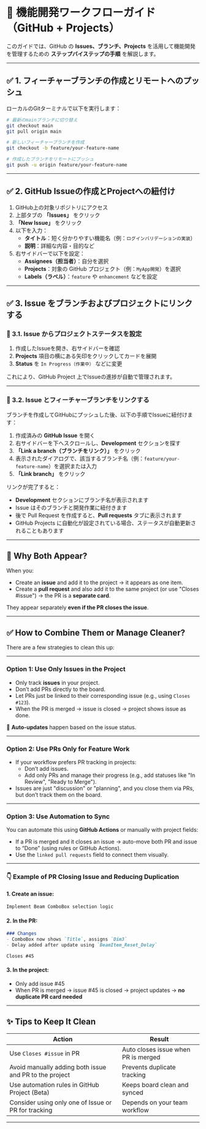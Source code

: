 # 🚀 機能開発ワークフローガイド（GitHub + Projects）

このガイドでは、GitHub の **Issues、ブランチ、Projects** を活用して機能開発を管理するための **ステップバイステップの手順** を解説します。

---

## ✅ 1. フィーチャーブランチの作成とリモートへのプッシュ

ローカルのGitターミナルで以下を実行します：

```bash
# 最新のmainブランチに切り替え
git checkout main
git pull origin main

# 新しいフィーチャーブランチを作成
git checkout -b feature/your-feature-name

# 作成したブランチをリモートにプッシュ
git push -u origin feature/your-feature-name
```

---

## ✅ 2. GitHub Issueの作成とProjectへの紐付け

1. GitHub上の対象リポジトリにアクセス
2. 上部タブの **「Issues」** をクリック
3. **「New Issue」** をクリック
4. 以下を入力：
   - **タイトル**：短く分かりやすい機能名（例：`ログインバリデーションの実装`）
   - **説明**：詳細な内容・目的など
5. 右サイドバーで以下を設定：
   - **Assignees（担当者）**：自分を選択
   - **Projects**：対象の GitHub プロジェクト（例：`MyApp開発`）を選択
   - **Labels（ラベル）**：`feature` や `enhancement` などを設定

---

## ✅ 3. Issue をブランチおよびプロジェクトにリンクする

### 🔗 3.1. Issue からプロジェクトステータスを設定

1. 作成したIssueを開き、右サイドバーを確認
2. **Projects** 項目の横にある矢印をクリックしてカードを展開
3. **Status** を `In Progress（作業中）` などに変更

これにより、GitHub Project 上でIssueの進捗が自動で管理されます。

---

### 🔗 3.2. Issue とフィーチャーブランチをリンクする

ブランチを作成してGitHubにプッシュした後、以下の手順でIssueに紐付けます：

1. 作成済みの **GitHub Issue** を開く  
2. 右サイドバーを下へスクロールし、**Development** セクションを探す  
3. **「Link a branch（ブランチをリンク）」** をクリック  
4. 表示されたダイアログで、該当するブランチ名（例：`feature/your-feature-name`）を選択または入力  
5. **「Link branch」** をクリック

リンクが完了すると：

- **Development** セクションにブランチ名が表示されます
- Issue はそのブランチと開発作業に紐付きます
- 後で Pull Request を作成すると、**Pull requests** タブに表示されます
- GitHub Projects に自動化が設定されている場合、ステータスが自動更新されることもあります

---

## 🎯 Why Both Appear?

When you:
- Create an **issue** and add it to the project → it appears as one item.
- Create a **pull request** and also add it to the same project (or use "Closes #issue") → the PR is a **separate card**.

They appear separately **even if the PR closes the issue**.

---

## ✅ How to Combine Them or Manage Cleaner?

There are a few strategies to clean this up:

---

### **Option 1: Use Only Issues in the Project**
- Only track **issues** in your project.
- Don’t add PRs directly to the board.
- Let PRs just be linked to their corresponding issue (e.g., using `Closes #123`).
- When the PR is merged → issue is closed → project shows issue as done.

🔁 **Auto-updates** happen based on the issue status.

---

### **Option 2: Use PRs Only for Feature Work**
- If your workflow prefers PR tracking in projects:
  - Don’t add issues.
  - Add only PRs and manage their progress (e.g., add statuses like "In Review", "Ready to Merge").
- Issues are just "discussion" or "planning", and you close them via PRs, but don’t track them on the board.

---

### **Option 3: Use Automation to Sync**
You can automate this using **GitHub Actions** or manually with project fields:

- If a PR is merged and it closes an issue → auto-move both PR and issue to “Done” (using rules or GitHub Actions).
- Use the `linked pull requests` field to connect them visually.

---

### 👇 Example of PR Closing Issue and Reducing Duplication

#### 1. Create an issue:
```markdown
Implement Beam ComboBox selection logic
```

#### 2. In the PR:
```markdown
### Changes
- ComboBox now shows `Title`, assigns `Dim3`
- Delay added after update using `BeamItem_Reset_Delay`

Closes #45
```

#### 3. In the project:
- Only add issue #45
- When PR is merged → issue #45 is closed → project updates → **no duplicate PR card needed**

---

## ✨ Tips to Keep It Clean

| Action | Result |
|--------|--------|
| Use `Closes #issue` in PR | Auto closes issue when PR is merged |
| Avoid manually adding both issue and PR to the project | Prevents duplicate tracking |
| Use automation rules in GitHub Project (Beta) | Keeps board clean and synced |
| Consider using only one of Issue or PR for tracking | Depends on your team workflow |

---



